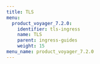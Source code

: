 ```yaml
---
title: TLS
menu:
  product_voyager_7.2.0:
    identifier: tls-ingress
    name: TLS
    parent: ingress-guides
    weight: 15
menu_name: product_voyager_7.2.0
---
```

